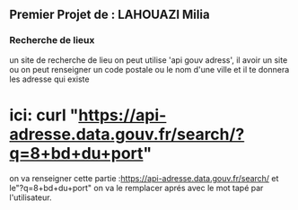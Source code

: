 ## Premier Projet de : LAHOUAZI Milia 

### Recherche de lieux 

un site de recherche de lieu 
on peut utilise 'api gouv adress', il avoir un site ou on peut renseigner un code postale ou le nom d'une ville et il te donnera les adresse qui existe

# ici: curl "https://api-adresse.data.gouv.fr/search/?q=8+bd+du+port"
on va renseigner cette partie :https://api-adresse.data.gouv.fr/search/
et le"?q=8+bd+du+port" on va le remplacer aprés avec le mot tapé par l'utilisateur.


